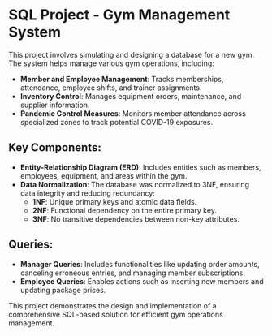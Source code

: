 # SQL Project - Gym Management System

This project involves simulating and designing a database for a new gym. The system helps manage various gym operations, including:

- **Member and Employee Management**: Tracks memberships, attendance, employee shifts, and trainer assignments.
- **Inventory Control**: Manages equipment orders, maintenance, and supplier information.
- **Pandemic Control Measures**: Monitors member attendance across specialized zones to track potential COVID-19 exposures.

## Key Components:

- **Entity-Relationship Diagram (ERD)**: Includes entities such as members, employees, equipment, and areas within the gym.
- **Data Normalization**: The database was normalized to 3NF, ensuring data integrity and reducing redundancy:
  - **1NF**: Unique primary keys and atomic data fields.
  - **2NF**: Functional dependency on the entire primary key.
  - **3NF**: No transitive dependencies between non-key attributes.

## Queries:

- **Manager Queries**: Includes functionalities like updating order amounts, canceling erroneous entries, and managing member subscriptions.
- **Employee Queries**: Enables actions such as inserting new members and updating package prices.

This project demonstrates the design and implementation of a comprehensive SQL-based solution for efficient gym operations management.
